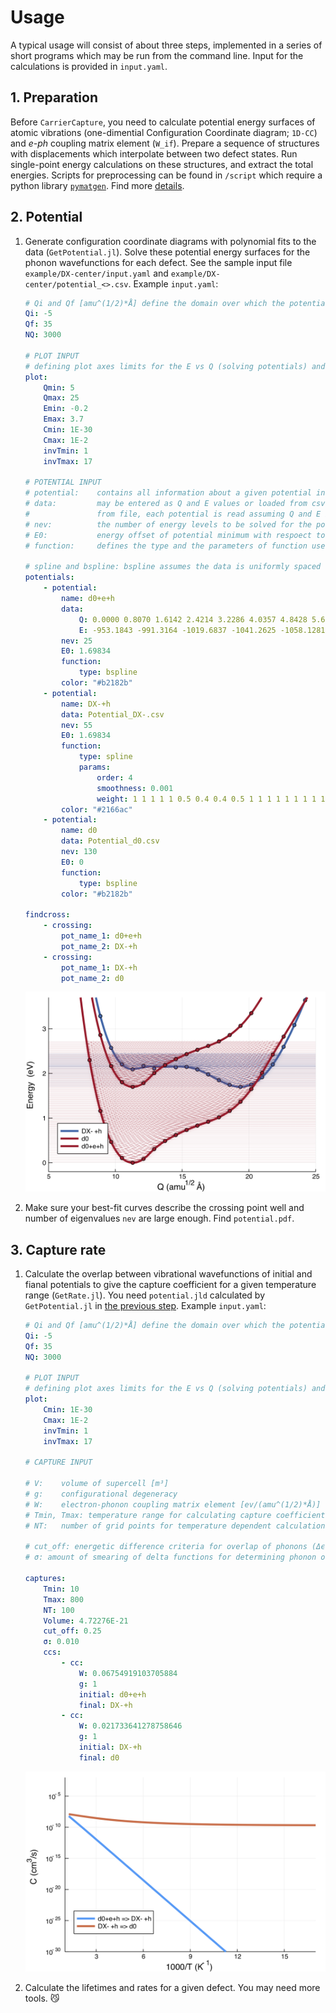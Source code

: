 # Usage

A typical usage will consist of about three steps, implemented in a series of short programs which may be run from the command line. Input for the calculations is provided in `input.yaml`.

## 1. Preparation

Before `CarrierCapture`, you need to calculate potential energy surfaces of atomic vibrations (one-dimential Configuration Coordinate diagram; `1D-CC`) and _e-ph_ coupling matrix element (`W_if`). Prepare a sequence of structures with displacements which interpolate between two defect states. Run single-point energy calculations on these structures, and extract the total energies. Scripts for preprocessing can be found in `/script` which require a python library [`pymatgen`](http://pymatgen.org). Find more [details](../README.md).

## 2. Potential

1. Generate configuration coordinate diagrams with polynomial fits to the data (`GetPotential.jl`). Solve these potential energy surfaces for the phonon wavefunctions for each defect. See the sample input file `example/DX-center/input.yaml` and `example/DX-center/potential_<>.csv`. Example `input.yaml`:

    ```yaml
    # Qi and Qf [amu^(1/2)*Å] define the domain over which the potentials will be solved (Q ∈ [Qi, Qf]), discretised in `NQ` steps
    Qi: -5
    Qf: 35
    NQ: 3000
    
    # PLOT INPUT
    # defining plot axes limits for the E vs Q (solving potentials) and the C vs 1/T (carrier capture rate vs inverse temperature) plots
    plot:
        Qmin: 5
        Qmax: 25
        Emin: -0.2
        Emax: 3.7
        Cmin: 1E-30
        Cmax: 1E-2
        invTmin: 1
        invTmax: 17
    
    # POTENTIAL INPUT
    # potential:    contains all information about a given potential including name
    # data:         may be entered as Q and E values or loaded from csv files. If
    #               from file, each potential is read assuming Q and E in columns 1 and 2 respectively.
    # nev:          the number of energy levels to be solved for the potentials (eigenstates).
    # E0:           energy offset of potential minimum with respoect to zero [eV]
    # function:     defines the type and the parameters of function used to fit the potential
    
    # spline and bspline: bspline assumes the data is uniformly spaced on the grid
    potentials:
        - potential:
            name: d0+e+h
            data:
                Q: 0.0000 0.8070 1.6142 2.4214 3.2286 4.0357 4.8428 5.6501 6.4571 7.2643 8.0715 8.8787 9.6857 10.4930 11.3000 12.1072 12.9144 13.7215 14.5287 15.3359 16.1430 16.9502 17.7574 18.5644 19.3716 20.1788 20.9859 21.7931 22.6002
                E: -953.1843 -991.3164 -1019.6837 -1041.2625 -1058.1281 -1070.3129 -1078.6854 -1084.3352 -1088.1507 -1090.7382 -1092.4813 -1093.6187 -1094.3120 -1094.6724 -1094.7791 -1094.6931 -1094.4715 -1094.2920 -1094.1575 -1094.0447 -1093.9488 -1093.8619 -1093.7599 -1093.6182 -1093.4127 -1093.1290 -1092.7661 -1092.3560 -1091.9551
            nev: 25
            E0: 1.69834
            function:
                type: bspline
            color: "#b2182b"
        - potential:
            name: DX-+h
            data: Potential_DX-.csv
            nev: 55
            E0: 1.69834
            function:
                type: spline
                params:
                    order: 4
                    smoothness: 0.001
                    weight: 1 1 1 1 1 0.5 0.4 0.4 0.5 1 1 1 1 1 1 1 1 1 1 1 1 1 1 1 1 1 1 1 1
            color: "#2166ac"
        - potential:
            name: d0
            data: Potential_d0.csv
            nev: 130
            E0: 0
            function:
                type: bspline
            color: "#b2182b"
    
    findcross:
        - crossing:
            pot_name_1: d0+e+h
            pot_name_2: DX-+h
        - crossing:
            pot_name_1: DX-+h
            pot_name_2: d0
    ```

    <center>
    <img src="potential.png" width="500" />
    </center>

2. Make sure your best-fit curves describe the crossing point well and number of eigenvalues `nev` are large enough. Find `potential.pdf`.

## 3. Capture rate

1. Calculate the overlap between vibrational wavefunctions of initial and fianal potentials to give the capture coefficient for a given temperature range (`GetRate.jl`). You need `potential.jld` calculated by `GetPotential.jl` in [the previous step](#2.-Potential). Example `input.yaml`:

    ```yaml
    # Qi and Qf [amu^(1/2)*Å] define the domain over which the potentials will be solved (Q ∈ [Qi, Qf]), discretised in `NQ` steps
    Qi: -5
    Qf: 35
    NQ: 3000

    # PLOT INPUT
    # defining plot axes limits for the E vs Q (solving potentials) and the C vs 1/T (carrier capture rate vs inverse temperature) plots
    plot:
        Cmin: 1E-30
        Cmax: 1E-2
        invTmin: 1
        invTmax: 17

    # CAPTURE INPUT

    # V: 	volume of supercell [m³]
    # g: 	configurational degeneracy 
    # W: 	electron-phonon coupling matrix element [ev/(amu^(1/2)*Å)]
    # Tmin, Tmax: temperature range for calculating capture coefficient [K]
    # NT: 	number of grid points for temperature dependent calculations

    # cut_off: energetic difference criteria for overlap of phonons (Δϵ < cut_off) [eV]
    # σ: amount of smearing of delta functions for determining phonon overlap

    captures:
        Tmin: 10
        Tmax: 800
        NT: 100
        Volume: 4.72276E-21
        cut_off: 0.25
        σ: 0.010
        ccs:
            - cc:
                W: 0.06754919103705884
                g: 1
                initial: d0+e+h
                final: DX-+h
            - cc:
                W: 0.021733641278758646
                g: 1
                initial: DX-+h
                final: d0
    ```
    <center>
    <img src="captcoeff.png" width="500" />
    </center>

2.  Calculate the lifetimes and rates for a given defect. You may need more tools. 😼

